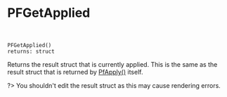 # PFGetApplied

&nbsp;

	PFGetApplied()
	returns: struct

Returns the result struct that is currently applied. This is the same as the result struct that is returned by [PfApply()](PfApply) itself.

?> You shouldn't edit the result struct as this may cause rendering errors.